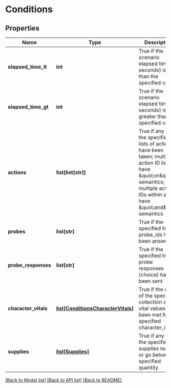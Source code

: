 # Conditions

## Properties
Name | Type | Description | Notes
------------ | ------------- | ------------- | -------------
**elapsed_time_lt** | **int** | True if the scenario elapsed time (in seconds) is less than the specified value | [optional] 
**elapsed_time_gt** | **int** | True if the scenario elapsed time (in seconds) is greater than the specified value | [optional] 
**actions** | **list[list[str]]** | True if any of the specified lists of actions have been taken; multiple action ID lists have \&quot;or\&quot; semantics; multiple action IDs within a list have \&quot;and\&quot; semantics | [optional] 
**probes** | **list[str]** | True if the specified list of probe_ids have been answered | [optional] 
**probe_responses** | **list[str]** | True if the specified list of probe responses (choice) have been sent | [optional] 
**character_vitals** | [**list[ConditionsCharacterVitals]**](ConditionsCharacterVitals.md) | True if the any of the specified collection of vital values have been met for the specified character_id | [optional] 
**supplies** | [**list[Supplies]**](Supplies.md) | True if any of the specified supplies reach or go below the specified quantity | [optional] 

[[Back to Model list]](../README.md#documentation-for-models) [[Back to API list]](../README.md#documentation-for-api-endpoints) [[Back to README]](../README.md)

